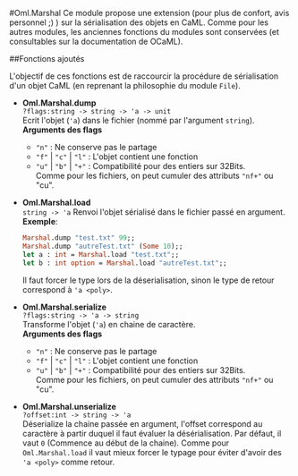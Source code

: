 #Oml.Marshal
Ce module propose une extension (pour plus de confort, avis personnel ;) ) sur la sérialisation des objets en CaML. Comme pour les autres modules, les anciennes fonctions du modules sont conservées (et consultables sur la documentation de OCaML).

##Fonctions ajoutés

L'objectif de ces fonctions est de raccourcir la procédure de sérialisation d'un objet CaML (en reprenant la philosophie du module `File`).

*    **Oml.Marshal.dump**  
     `?flags:string -> string -> 'a -> unit`  
     Ecrit l'objet (`'a`) dans le fichier (nommé par l'argument `string`).  
     **Arguments des flags**  
     *    `"n"` : Ne conserve pas le partage
     *    `"f"` | `"c"` | `"l"` : L'objet contient une fonction
     *    `"u"` | `"b"` | `"+"` : Compatibilité pour des entiers sur 32Bits.  
    Comme pour les fichiers, on peut cumuler des attributs `"nf+"` ou "cu". 


*    **Oml.Marshal.load**  
     `string -> 'a`
     Renvoi l'objet sérialisé dans le fichier passé en argument.  
     **Exemple**:
     ```ocaml
     Marshal.dump "test.txt" 99;;
     Marshal.dump "autreTest.txt" (Some 10);;
     let a : int = Marshal.load "test.txt";;
     let b : int option = Marshal.load "autreTest.txt";;
     ```  
     Il faut forcer le type lors de la déserialisation, sinon le type de retour correspond à `'a <poly>`.


*    **Oml.Marshal.serialize**  
     `?flags:string -> 'a -> string`  
     Transforme l'objet (`'a`) en chaine de caractère.  
     **Arguments des flags**  
     *    `"n"` : Ne conserve pas le partage
     *    `"f"` | `"c"` | `"l"` : L'objet contient une fonction
     *    `"u"` | `"b"` | `"+"` : Compatibilité pour des entiers sur 32Bits.  
    Comme pour les fichiers, on peut cumuler des attributs `"nf+"` ou "cu".

*    **Oml.Marshal.unserialize**  
     `?offset:int -> string -> 'a`  
     Déserialize la chaine passée en argument, l'offset correspond au caractère à partir duquel il faut évaluer la désérialisation. Par défaut, il vaut `0` (Commence au début de la chaine). Comme pour `Oml.Marshal.load` il vaut mieux forcer le typage pour éviter d'avoir des `'a <poly>` comme retour.